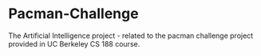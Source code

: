 # Pacman-Challenge
The Artificial Intelligence project - related to the pacman challenge project provided in UC Berkeley CS 188 course.
